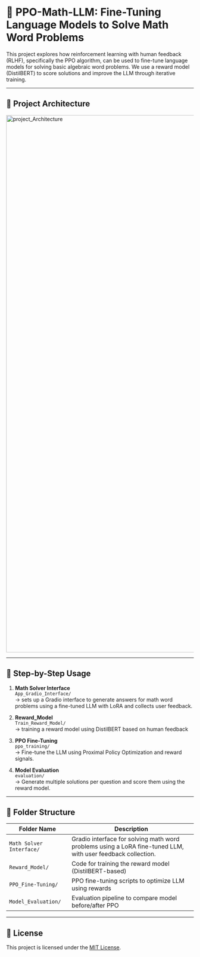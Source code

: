 # 🧠 PPO-Math-LLM: Fine-Tuning Language Models to Solve Math Word Problems

This project explores how reinforcement learning with human feedback (RLHF), specifically the PPO algorithm, can be used to fine-tune language models for solving basic algebraic word problems. We use a reward model (DistilBERT) to score solutions and improve the LLM through iterative training.

---

## 📌 Project Architecture

<img width="1440" alt="project_Architecture" src="https://github.com/user-attachments/assets/d73a568c-f7cb-4e2e-9503-27b1fe4f54f2" />


---

## 🔄 Step-by-Step Usage

1. **Math Solver Interface**  
   `App_Gradio_Interface/`  
   → sets up a Gradio interface to generate answers for math word problems using a fine-tuned LLM with LoRA and collects user feedback.

2. **Reward_Model**  
   `Train_Reward_Model/`  
   → training a reward model using DistilBERT based on human feedback

3. **PPO Fine-Tuning**  
   `ppo_training/`  
   → Fine-tune the LLM using Proximal Policy Optimization and reward signals.

4. **Model Evaluation**  
   `evaluation/`  
   → Generate multiple solutions per question and score them using the reward model.


---

## 📁 Folder Structure

| Folder Name         | Description                                                 |
|---------------------|-------------------------------------------------------------|
| `Math Solver Interface/` | Gradio interface for solving math word problems using a LoRA fine-tuned LLM, with user feedback collection. |
| `Reward_Model/` | Code for training the reward model (DistilBERT-based)      |
| `PPO_Fine-Tuning/`  | PPO fine-tuning scripts to optimize LLM using rewards      |
| `Model_Evaluation/` | Evaluation pipeline to compare model before/after PPO      |


---

## 📄 License

This project is licensed under the [MIT License](./LICENSE).


